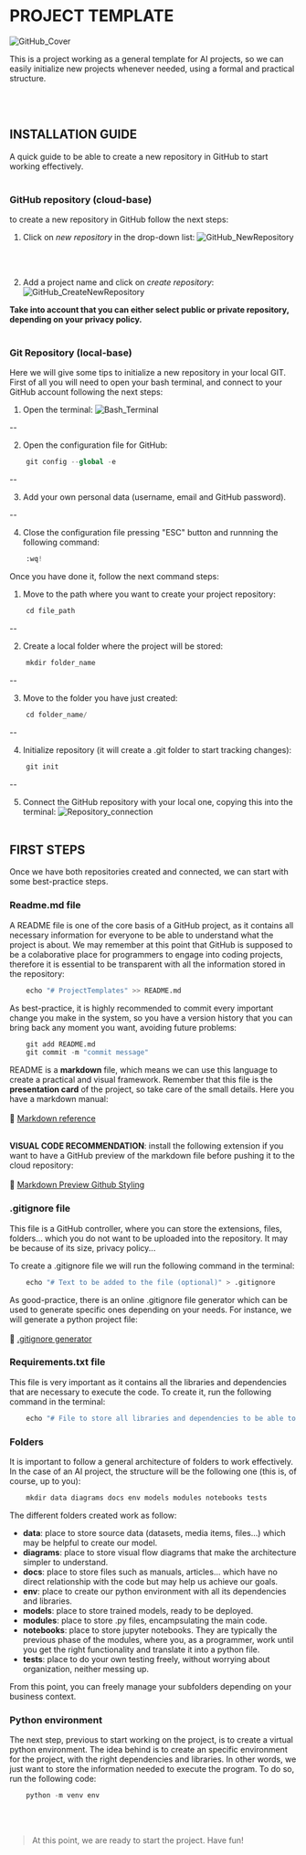 # PROJECT TEMPLATE

![GitHub_Cover](docs/images/GitHub_Cover.jpg)

This is a project working as a general template for AI projects, so we can easily initialize new projects whenever needed, using a formal and practical structure.

<br></br>

## INSTALLATION GUIDE


A quick guide to be able to create a new repository in GitHub to start working effectively.
<br></br>

### GitHub repository (cloud-base)


to create a new repository in GitHub follow the next steps:

1. Click on *new repository* in the drop-down list:
![GitHub_NewRepository](docs/images/GitHub_NewRepository.png)

<br></br>

2. Add a project name and click on *create repository*:
![GitHub_CreateNewRepository](docs/images/GitHub_CreateNewRepository.png)

**Take into account that you can either select public or private repository, depending on your privacy policy.**
<br></br>

### Git Repository (local-base)

Here we will give some tips to initialize a new repository in your local GIT. First of all you will need to open your bash terminal, and connect to your GitHub account following the next steps:

1. Open the terminal:
![Bash_Terminal](docs/images/Bash_Terminal.png)

--

2. Open the configuration file for GitHub:
```python
    git config --global -e
```
--

3. Add your own personal data (username, email and GitHub password).

--

4. Close the configuration file pressing "ESC" button and runnning the following command:
```python
    :wq!
```

Once you have done it, follow the next command steps:

1. Move to the path where you want to create your project repository:
```python
    cd file_path
```

--

2. Create a local folder where the project will be stored:
```python
    mkdir folder_name
```

--

3. Move to the folder you have just created:
```python
    cd folder_name/
```

--

4. Initialize repository (it will create a .git folder to start tracking changes):
```python
    git init
```
 
--

5. Connect the GitHub repository with your local one, copying this into the terminal:
![Repository_connection](docs/images/Repository_connection.png)
<br></br>
## FIRST STEPS


Once we have both repositories created and connected, we can start with some best-practice steps.

### Readme.md file

A README file is one of the core basis of a GitHub project, as it contains all necessary information for everyone to be able to understand what the project is about. We may remember at this point that GitHub is supposed to be a colaborative place for programmers to engage into coding projects, therefore it is essential to be transparent with all the information stored in the repository:
```python
    echo "# ProjectTemplates" >> README.md
```

As best-practice, it is highly recommended to commit every important change you make in the system, so you have a version history that you can bring back any moment you want, avoiding future problems:
```python
    git add README.md
    git commit -m "commit message"
```

README is a **markdown** file, which means we can use this language to create a practical and visual framework. Remember that this file is the **presentation card** of the project, so take care of the small details. Here you have a markdown manual:
<br></br>
🔗 [Markdown reference](https://commonmark.org/help/)
<br></br>

**VISUAL CODE RECOMMENDATION**: install the following extension if you want to have a GitHub preview of the markdown file before pushing it to the cloud repository:
<br></br>
🔗 [Markdown Preview Github Styling](https://marketplace.visualstudio.com/items?itemName=bierner.markdown-preview-github-styles)


### .gitignore file

This file is a GitHub controller, where you can store the extensions, files, folders... which you do not want to be uploaded into the repository. It may be because of its size, privacy policy...

To create a .gitignore file we will run the following command in the terminal:
```python
    echo "# Text to be added to the file (optional)" > .gitignore
```

As good-practice, there is an online .gitignore file generator which can be used to generate specific ones depending on your needs. For instance, we will generate a python project file:
<br></br>
🔗 [.gitignore generator](https://www.toptal.com/developers/gitignore)

### Requirements.txt file

This file is very important as it contains all the libraries and dependencies that are necessary to execute the code. To create it, run the following command in the terminal:
```python
    echo "# File to store all libraries and dependencies to be able to execute the code" > requirements.txt 
```


### Folders

It is important to follow a general architecture of folders to work effectively. In the case of an AI project, the structure will be the following one (this is, of course, up to you):
```python
    mkdir data diagrams docs env models modules notebooks tests
```
The different folders created work as follow:
- **data**: place to store source data (datasets, media items, files...) which may be helpful to create our model.
- **diagrams**: place to store visual flow diagrams that make the architecture simpler to understand.
- **docs**: place to store files such as manuals, articles... which have no direct relationship with the code but may help us achieve our goals.
- **env**: place to create our python environment with all its dependencies and libraries.
- **models**: place to store trained models, ready to be deployed.
- **modules**: place to store .py files, encampsulating the main code.
- **notebooks**: place to store jupyter notebooks. They are typically the previous phase of the modules, where you, as a programmer, work until you get the right functionality and translate it into a python file.
- **tests**: place to do your own testing freely, without worrying about organization, neither messing up.

From this point, you can freely manage your subfolders depending on your business context.


### Python environment

The next step, previous to start working on the project, is to create a virtual python environment. The idea behind is to create an specific environment for the project, with the right dependencies and libraries. In other words, we just want to store the information needed to execute the program. To do so, run the following code:
```python
    python -m venv env
```

<br></br>

> At this point, we are ready to start the project. Have fun!